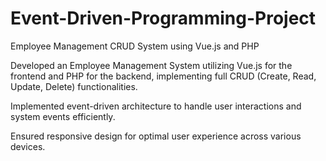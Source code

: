 # Event-Driven-Programming-Project
Employee Management CRUD System using Vue.js and PHP

Developed an Employee Management System utilizing Vue.js for the frontend and PHP for the backend, implementing full CRUD (Create, Read, Update, Delete) functionalities.

Implemented event-driven architecture to handle user interactions and system events efficiently.

Ensured responsive design for optimal user experience across various devices.
